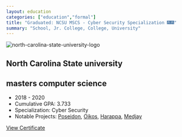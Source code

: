 ```yaml
---
layout: education
categories: ["education","formal"]
title: "Graduated: NCSU MSCS - Cyber Security Specialization 🎆🎆"
summary: "School, Jr. College, College, University"
---
```


![north-carolina-state-university-logo](https://project-odyssey.s3.us-east-2.amazonaws.com/5f4c26895751265dea2b6f25dfcdc7ff.jpg)

North Carolina State university
-------------------------------

masters computer science
------------------------

*   2018 - 2020
*   Cumulative GPA: 3.733
*   Specialization: Cyber Security
*   Notable Projects: [Poseidon](/projects/devops/2019/04/25/00-poseidon.html), [Oikos](/projects/security/2019/12/31/00-oikos.html), [Harappa](/projects/iot/2018/12/02/00-harappa.html), [Medjay](/projects/security/2020/05/31/medjay.html)

[View Certificate](https://project-odyssey.s3.us-east-2.amazonaws.com/Odyssey-Resources/Certificates/NCSU/50455EDB47A00090396A685ACA08CB71.pdf)